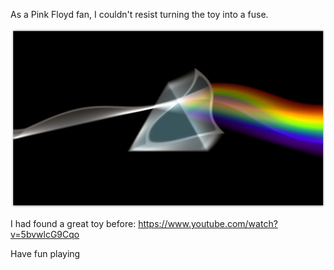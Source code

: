 <!-- +++ DO NOT REMOVE THIS COMMENT +++ DO NOT ADD OR EDIT ANY TEXT BEFORE THIS LINE +++ IT WOULD BE A REALLY BAD IDEA +++ -->

As a Pink Floyd fan, I couldn't resist turning the toy into a fuse.

[![TDSOTM_Nebula](TDSOTM_Nebula.png)](TDSOTM_Nebula.fuse)


I had found a great toy before: https://www.youtube.com/watch?v=5bvwlcG9Cqo

Have fun playing

<!-- +++ DO NOT REMOVE THIS COMMENT +++ DO NOT EDIT ANY TEXT THAT COMES AFTER THIS LINE +++ TRUST ME: JUST DON'T DO IT +++ -->
